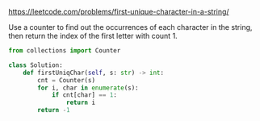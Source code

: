 <https://leetcode.com/problems/first-unique-character-in-a-string/>

Use a counter to find out the occurrences of each character in the string, then return the index of the first letter with count 1.

```python
from collections import Counter

class Solution:
    def firstUniqChar(self, s: str) -> int:
        cnt = Counter(s)
        for i, char in enumerate(s):
            if cnt[char] == 1:
                return i
        return -1
```

